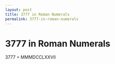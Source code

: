 ```yaml
---
layout: post
title: 3777 in Roman Numerals
permalink: 3777-in-roman-numerals
---
```


# 3777 in Roman Numerals

3777 = MMMDCCLXXVII
